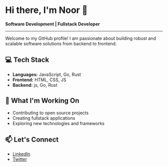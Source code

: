 # Hi there, I'm Noor 👋

**Software Development | Fullstack Developer**

---

Welcome to my GitHub profile! I am passionate about building robust and scalable software solutions from backend to frontend.

## 💻 Tech Stack

- **Languages:** JavaScript, Go, Rust
- **Frontend:** HTML, CSS, JS
- **Backend:** js, Go, Rust

## 🚀 What I'm Working On

- Contributing to open source projects
- Creating fullstack applications
- Exploring new technologies and frameworks

## 📫 Let's Connect

- [LinkedIn](https://www.linkedin.com/)
- [Twitter](https://twitter.com/)

